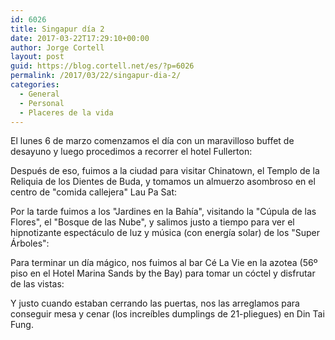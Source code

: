 ```yaml
---
id: 6026
title: Singapur día 2
date: 2017-03-22T17:29:10+00:00
author: Jorge Cortell
layout: post
guid: https://blog.cortell.net/es/?p=6026
permalink: /2017/03/22/singapur-dia-2/
categories:
  - General
  - Personal
  - Placeres de la vida
---
```

El lunes 6 de marzo comenzamos el día con un maravilloso buffet de desayuno y luego procedimos a recorrer el hotel Fullerton:
  


Después de eso, fuimos a la ciudad para visitar Chinatown, el Templo de la Reliquia de los Dientes de Buda, y tomamos un almuerzo asombroso en el centro de "comida callejera" Lau Pa Sat:
  


Por la tarde fuimos a los "Jardines en la Bahía", visitando la "Cúpula de las Flores", el "Bosque de las Nube", y salimos justo a tiempo para ver el hipnotizante espectáculo de luz y música (con energía solar) de los "Super Árboles":
  


Para terminar un día mágico, nos fuimos al bar Cé La Vie en la azotea (56º piso en el Hotel Marina Sands by the Bay) para tomar un cóctel y disfrutar de las vistas:
  


Y justo cuando estaban cerrando las puertas, nos las arreglamos para conseguir mesa y cenar (los increíbles dumplings de 21-pliegues) en Din Tai Fung.